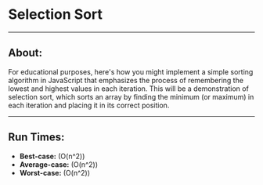 # Selection Sort

----

## About:

For educational purposes, here's how you might implement a simple sorting algorithm in JavaScript that emphasizes the process of remembering the lowest and highest values in each iteration. This will be a demonstration of selection sort, which sorts an array by finding the minimum (or maximum) in each iteration and placing it in its correct position.

----

## Run Times:

- **Best-case:** \(O(n^2)\)
- **Average-case:** \(O(n^2)\)
- **Worst-case:** \(O(n^2)\)
